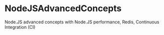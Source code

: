 # NodeJSAdvancedConcepts
Node.JS advanced concepts with Node.JS performance, Redis, Continuous Integration (CI)
